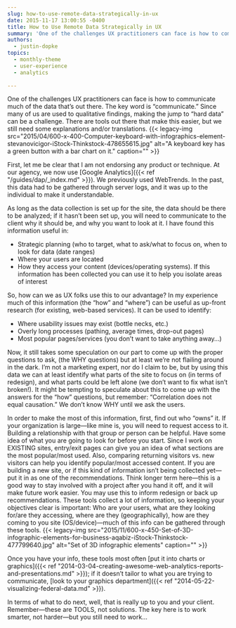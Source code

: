 ```yaml
---
slug: how-to-use-remote-data-strategically-in-ux
date: 2015-11-17 13:00:55 -0400
title: How to Use Remote Data Strategically in UX
summary: 'One of the challenges UX practitioners can face is how to communicate much of the data that’s out there. The key word is &ldquo;communicate.&rdquo; Since many of us are used to qualitative findings, making the jump to &ldquo;hard data&rdquo; can be a challenge. There are tools out there that make this easier, but we still'
authors:
  - justin-dopke
topics:
  - monthly-theme
  - user-experience
  - analytics
  
---
```


One of the challenges UX practitioners can face is how to communicate much of the data that’s out there. The key word is “communicate.” Since many of us are used to qualitative findings, making the jump to “hard data” can be a challenge. There are tools out there that make this easier, but we still need some explanations and/or translations. {{< legacy-img src="2015/04/600-x-400-Computer-keyboard-with-infographics-element-stevanovicigor-iStock-Thinkstock-478655615.jpg" alt="A keyboard key has a green button with a bar chart on it." caption="" >}}

First, let me be clear that I am not endorsing any product or technique. At our agency, we now use [Google Analytics]({{< ref "/guides/dap/_index.md" >}}). We previously used WebTrends. In the past, this data had to be gathered through server logs, and it was up to the individual to make it understandable.

As long as the data collection is set up for the site, the data should be there to be analyzed; if it hasn’t been set up, you will need to communicate to the client why it should be, and why you want to look at it. I have found this information useful in:

  * Strategic planning (who to target, what to ask/what to focus on, when to look for data (date ranges)
  * Where your users are located
  * How they access your content (devices/operating systems). If this information has been collected you can use it to help you isolate areas of interest

So, how can we as UX folks use this to our advantage? In my experience much of this information (the “how” and “where”) can be useful as up-front research (for existing, web-based services). It can be used to identify:

  * Where usability issues may exist (bottle necks, etc.)
  * Overly long processes (pathing, average times, drop-out pages)
  * Most popular pages/services (you don’t want to take anything away…)

Now, it still takes some speculation on our part to come up with the proper questions to ask, (the WHY questions) but at least we’re not flailing around in the dark. I’m not a marketing expert, nor do I claim to be, but by using this data we can at least identify what parts of the site to focus on (in terms of redesign), and what parts could be left alone (we don’t want to fix what isn’t broken!). It might be tempting to speculate about this to come up with the answers for the “how” questions, but remember: “Correlation does not equal causation.” We don’t know WHY until we ask the users.

In order to make the most of this information, first, find out who “owns” it. If your organization is large—like mine is, you will need to request access to it. Building a relationship with that group or person can be helpful. Have some idea of what you are going to look for before you start. Since I work on EXISTING sites, entry/exit pages can give you an idea of what sections are the most popular/most used. Also, comparing returning visitors vs. new visitors can help you identify popular/most accessed content. If you are building a new site, or if this kind of information isn’t being collected yet—put it in as one of the recommendations. Think longer term here—this is a good way to stay involved with a project after you hand it off, and it will make future work easier. You may use this to inform redesign or back up recommendations. These tools collect a lot of information, so keeping your objectives clear is important: Who are your users, what are they looking for/are they accessing, where are they (geographically), how are they coming to you site (OS/device)—much of this info can be gathered through these tools. {{< legacy-img src="2015/11/600-x-450-Set-of-3D-infographic-elements-for-business-aqabiz-iStock-Thinkstock-477799640.jpg" alt="Set of 3D infographic elements" caption="" >}}

Once you have your info, these tools most often [put it into charts or graphics]({{< ref "2014-03-04-creating-awesome-web-analytics-reports-and-presentations.md" >}}); if it doesn’t tailor to what you are trying to communicate, [look to your graphics department]({{< ref "2014-05-22-visualizing-federal-data.md" >}}).

In terms of what to do next, well, that is really up to you and your client. Remember—these are TOOLS, not solutions. The key here is to work smarter, not harder—but you still need to work…
